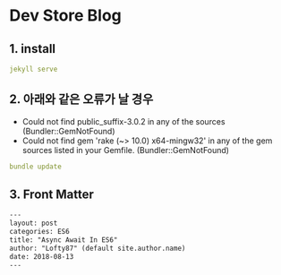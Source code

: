 # Dev Store Blog

## 1. install
```yaml
jekyll serve
```

## 2. 아래와 같은 오류가 날 경우
- Could not find public_suffix-3.0.2 in any of the sources (Bundler::GemNotFound)  
- Could not find gem 'rake (~> 10.0) x64-mingw32' in any of the gem sources listed in your Gemfile. (Bundler::GemNotFound)

```yaml
bundle update
```

## 3. Front Matter
```txt
---
layout: post  
categories: ES6
title: "Async Await In ES6"  
author: "Lofty87" (default site.author.name)
date: 2018-08-13
---
```

